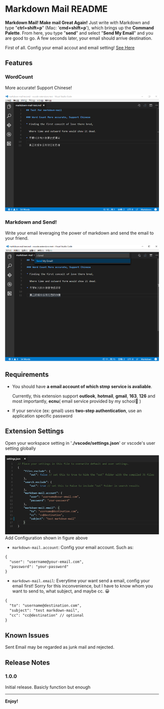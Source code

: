 # Markdown Mail README

**Markdown Mail! Make mail Great Again!** Just write with Markdown and
type "**ctrl+shift+p**" (Mac: '**cmd+shift+p**'), which brings up the 
**Command Palette**. From here, you type "**send**" and select "**Send My Email**"
and you are good to go. A few seconds later, your email should arrive destination.

First of all. Config your email accout and email setting! [See Here](#Settings)

## Features

### WordCount
  More accurate! Support Chinese!

![WordCount](resources/word-count.png)

### Markdown and Send!
  Write your email leveraging the power of markdown and send the email to your friend.

![send](resources/send.png)

## Requirements

* You should have **a email account of which stmp service is avaliable**.

  Currently, this extension support **outlook**, **hotmail**, **gmail**, **163**, **126**
  and most importantly, **ecnu**( email service provided by my school🙇 )

* If your service (ex: gmail) uses **two-step authentication**, use an application specific password

<h2 id="Settings">Extension Settings</h2>

Open your workspace setting in '**./vscode/settings.json**' or vscode's user setting globally

![Extension Config](resources/extension-config.png)
Add Configuration shown in figure above
  * `markdown-mail.account`: Config your email account. Such as:
  ```
  {
    "user": "username@your-email.com",
    "password": "your-password"
  }
  ```
  * `markdown-mail.email`: Everytime your want send a email, config your email first!
  Sorry for this inconvenience, but I have to know whom you want to send to, what subject, and maybe cc. 😀
  ```
  {
    "to": "username@destination.com",
    "subject": "test markdown-mail",
    "cc": "cc@destination" // optional
  }
  ```
## Known Issues

Sent Email may be regarded as junk mail and rejected.

## Release Notes

### 1.0.0

Initial release. Basicly function but enough

----------------------------------------------

**Enjoy!**